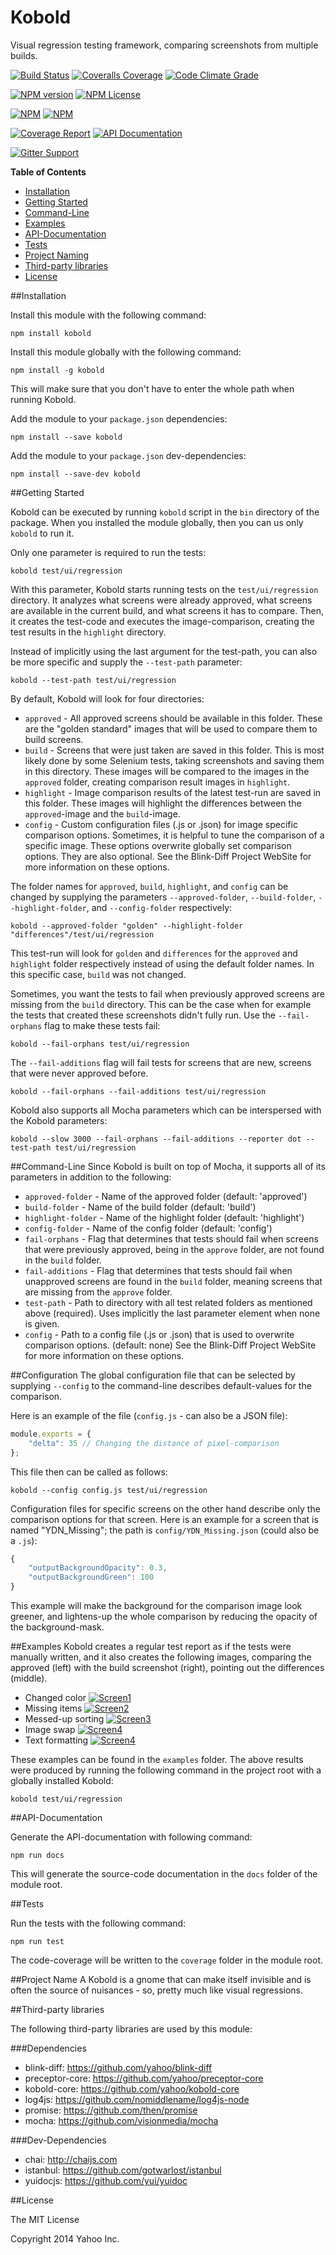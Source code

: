 Kobold
======

Visual regression testing framework, comparing screenshots from multiple builds.

[![Build Status](https://img.shields.io/travis/yahoo/kobold.svg)](http://travis-ci.org/yahoo/kobold)
[![Coveralls Coverage](https://img.shields.io/coveralls/yahoo/kobold.svg)](https://coveralls.io/r/yahoo/kobold)
[![Code Climate Grade](https://img.shields.io/codeclimate/github/yahoo/kobold.svg)](https://codeclimate.com/github/yahoo/kobold)

[![NPM version](https://badge.fury.io/js/kobold.svg)](https://www.npmjs.com/package/kobold)
[![NPM License](https://img.shields.io/npm/l/kobold.svg)](https://www.npmjs.com/package/kobold)

[![NPM](https://nodei.co/npm/kobold.png?downloads=true&stars=true)](https://www.npmjs.com/package/kobold)
[![NPM](https://nodei.co/npm-dl/kobold.png?months=3&height=2)](https://www.npmjs.com/package/kobold)

[![Coverage Report](https://img.shields.io/badge/Coverage_Report-Available-blue.svg)](http://yahoo.github.io/kobold/coverage/lcov-report/)
[![API Documentation](https://img.shields.io/badge/API_Documentation-Available-blue.svg)](http://yahoo.github.io/kobold/docs/)

[![Gitter Support](https://img.shields.io/badge/Support-Gitter_IM-yellow.svg)](https://gitter.im/preceptorjs/support)

**Table of Contents**
* [Installation](#installation)
* [Getting Started](#getting-started)
* [Command-Line](#command-line)
* [Examples](#examples)
* [API-Documentation](#api-documentation)
* [Tests](#tests)
* [Project Naming](#project-name)
* [Third-party libraries](#third-party-libraries)
* [License](#license)


##Installation

Install this module with the following command:
```shell
npm install kobold
```

Install this module globally with the following command:
```shell
npm install -g kobold
```
This will make sure that you don't have to enter the whole path when running Kobold.


Add the module to your ```package.json``` dependencies:
```shell
npm install --save kobold
```
Add the module to your ```package.json``` dev-dependencies:
```shell
npm install --save-dev kobold
```

##Getting Started

Kobold can be executed by running ```kobold``` script in the ```bin``` directory of the package. When you installed the module globally, then you can us only ```kobold``` to run it.

Only one parameter is required to run the tests:

```shell
kobold test/ui/regression
```

With this parameter, Kobold starts running tests on the ```test/ui/regression``` directory. It analyzes what screens were already approved, what screens are available in the current build, and what screens it has to compare. Then, it creates the test-code and executes the image-comparison, creating the test results in the ```highlight``` directory.

Instead of implicitly using the last argument for the test-path, you can also be more specific and supply the ```--test-path``` parameter:
```shell
kobold --test-path test/ui/regression
```

By default, Kobold will look for four directories:

* ```approved``` - All approved screens should be available in this folder. These are the "golden standard" images that will be used to compare them to build screens.
* ```build``` - Screens that were just taken are saved in this folder. This is most likely done by some Selenium tests, taking screenshots and saving them in this directory. These images will be compared to the images in the ```approved``` folder, creating comparison result images in ```highlight```.
* ```highlight``` - Image comparison results of the latest test-run are saved in this folder. These images will highlight the differences between the ```approved```-image and the ```build```-image.
* ```config``` - Custom configuration files (.js or .json) for image specific comparison options. Sometimes, it is helpful to tune the comparison of a specific image. These options overwrite globally set comparison options. They are also optional. See the Blink-Diff Project WebSite for more information on these options.

The folder names for ```approved```, ```build```, ```highlight```, and ```config``` can be changed by supplying the parameters ```--approved-folder```, ```--build-folder```, ```--highlight-folder```, and ```--config-folder``` respectively:
 
```shell
kobold --approved-folder "golden" --highlight-folder "differences"/test/ui/regression
```
This test-run will look for ```golden``` and ```differences``` for the ```approved``` and ```highlight``` folder respectively instead of using the default folder names. In this specific case, ```build``` was not changed.

Sometimes, you want the tests to fail when previously approved screens are missing from the ```build``` directory. This can be the case when for example the tests that created these screenshots didn't fully run. Use the ```--fail-orphans``` flag to make these tests fail:
```shell
kobold --fail-orphans test/ui/regression
```

The ```--fail-additions``` flag will fail tests for screens that are new, screens that were never approved before.
```shell
kobold --fail-orphans --fail-additions test/ui/regression
```

Kobold also supports all Mocha parameters which can be interspersed with the Kobold parameters:
```shell
kobold --slow 3000 --fail-orphans --fail-additions --reporter dot --test-path test/ui/regression
```

##Command-Line
Since Kobold is built on top of Mocha, it supports all of its parameters in addition to the following:
* ```approved-folder``` - Name of the approved folder (default: 'approved')
* ```build-folder``` - Name of the build folder (default: 'build')
* ```highlight-folder``` - Name of the highlight folder (default: 'highlight')
* ```config-folder``` - Name of the config folder (default: 'config')
* ```fail-orphans``` - Flag that determines that tests should fail when screens that were previously approved, being in the ```approve``` folder, are not found in the ```build``` folder.
* ```fail-additions``` - Flag that determines that tests should fail when unapproved screens are found in the ```build``` folder, meaning screens that are missing from the ```approve``` folder.
* ```test-path``` - Path to directory with all test related folders as mentioned above (required). Uses implicitly the last parameter element when none is given.
* ```config``` - Path to a config file (.js or .json) that is used to overwrite comparison options. (default: none) See the Blink-Diff Project WebSite for more information on these options.

##Configuration
The global configuration file that can be selected by supplying ```--config``` to the command-line describes default-values for the comparison. 

Here is an example of the file (```config.js``` - can also be a JSON file):
```javascript
module.exports = {
	"delta": 35 // Changing the distance of pixel-comparison
};
```

This file then can be called as follows:
```shell
kobold --config config.js test/ui/regression
```

Configuration files for specific screens on the other hand describe only the comparison options for that screen. 
Here is an example for a screen that is named "YDN_Missing"; the path is ```config/YDN_Missing.json``` (could also be a ```.js```):
```javascript
{
	"outputBackgroundOpacity": 0.3,
	"outputBackgroundGreen": 100
}
```
This example will make the background for the comparison image look greener, and lightens-up the whole comparison by reducing the opacity of the background-mask.

##Examples
Kobold creates a regular test report as if the tests were manually written, and it also creates the following images, comparing the approved (left) with the build screenshot (right), pointing out the differences (middle).
* Changed color [![Screen1](https://raw.githubusercontent.com/yahoo/kobold/master/images/YDN_Color.png)](https://raw.githubusercontent.com/yahoo/kobold/master/examples/highlight/YDN_Color.png)
* Missing items [![Screen2](https://raw.githubusercontent.com/yahoo/kobold/master/images/YDN_Missing.png)](https://raw.githubusercontent.com/yahoo/kobold/master/examples/highlight/YDN_Missing.png)
* Messed-up sorting [![Screen3](https://raw.githubusercontent.com/yahoo/kobold/master/images/YDN_Sort.png)](https://raw.githubusercontent.com/yahoo/kobold/master/examples/highlight/YDN_Sort.png)
* Image swap [![Screen4](https://raw.githubusercontent.com/yahoo/kobold/master/images/YDN_Swap.png)](https://raw.githubusercontent.com/yahoo/kobold/master/examples/highlight/YDN_Swap.png)
* Text formatting [![Screen4](https://raw.githubusercontent.com/yahoo/kobold/master/images/YDN_Upper.png)](https://raw.githubusercontent.com/yahoo/kobold/master/examples/highlight/YDN_Upper.png)

These examples can be found in the ```examples``` folder. The above results were produced by running the following command in the project root with a globally installed Kobold:

```shell
kobold test/ui/regression
```

##API-Documentation

Generate the API-documentation with following command:
```shell
npm run docs
```
This will generate the source-code documentation in the ```docs``` folder of the module root.

##Tests

Run the tests with the following command:
```shell
npm run test
```
The code-coverage will be written to the ```coverage``` folder in the module root.

##Project Name
A Kobold is a gnome that can make itself invisible and is often the source of nuisances - so, pretty much like visual regressions.

##Third-party libraries

The following third-party libraries are used by this module:

###Dependencies
* blink-diff: https://github.com/yahoo/blink-diff
* preceptor-core: https://github.com/yahoo/preceptor-core
* kobold-core: https://github.com/yahoo/kobold-core
* log4js: https://github.com/nomiddlename/log4js-node
* promise: https://github.com/then/promise
* mocha: https://github.com/visionmedia/mocha

###Dev-Dependencies
* chai: http://chaijs.com
* istanbul: https://github.com/gotwarlost/istanbul
* yuidocjs: https://github.com/yui/yuidoc

##License

The MIT License

Copyright 2014 Yahoo Inc.
